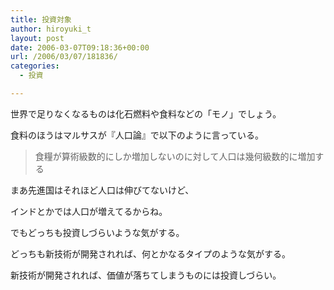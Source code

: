 ```yaml
---
title: 投資対象
author: hiroyuki_t
layout: post
date: 2006-03-07T09:18:36+00:00
url: /2006/03/07/181836/
categories:
  - 投資

---
```

<div class="section">
  <p>
    世界で足りなくなるものは化石燃料や食料などの「モノ」でしょう。
  </p>
  
  <p>
    食料のほうはマルサスが『人口論』で以下のように言っている。
  </p>
  
  <blockquote>
    <p>
      食糧が算術級数的にしか増加しないのに対して人口は幾何級数的に増加する
    </p>
  </blockquote>
  
  <p>
    まあ先進国はそれほど人口は伸びてないけど、
  </p>
  
  <p>
    インドとかでは人口が増えてるからね。
  </p>
  
  <p>
  </p>
  
  <p>
    でもどっちも投資しづらいような気がする。
  </p>
  
  <p>
    どっちも新技術が開発されれば、何とかなるタイプのような気がする。
  </p>
  
  <p>
    新技術が開発されれば、価値が落ちてしまうものには投資しづらい。
  </p>
</div>